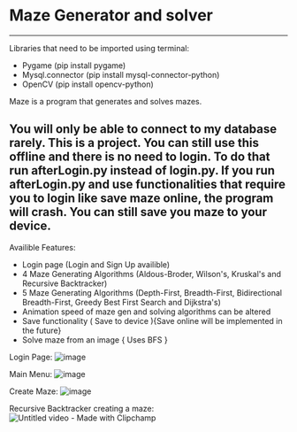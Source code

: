 # Maze Generator and solver 
***

Libraries that need to be imported using terminal:
- Pygame  (pip install pygame)
- Mysql.connector   (pip install mysql-connector-python)
- OpenCV   (pip install opencv-python)

Maze is a program that generates and solves mazes.

## You will only be able to connect to my database rarely. This is a project. You can still use this offline and there is no need to login. To do that run afterLogin.py instead of login.py. If you run afterLogin.py and use functionalities that require you to login like save maze online, the program will crash. You can still save you maze to your device.

Availible Features:
- Login page (Login and Sign Up availible)
- 4 Maze Generating Algorithms (Aldous-Broder, Wilson's, Kruskal's and Recursive Backtracker)
- 5 Maze Generating Algorithms (Depth-First, Breadth-First, Bidirectional Breadth-First, Greedy Best First Search and Dijkstra's)
- Animation speed of maze gen and solving algorithms can be altered
- Save functionality ( Save to device ){Save online will be implemented in the future}
- Solve maze from an image { Uses BFS }
  

Login Page: ![image](https://github.com/user-attachments/assets/8a1e9cca-b519-43e4-b0e5-d787b8c1a22c)

Main Menu: ![image](https://github.com/user-attachments/assets/6cc0f971-5ae3-4c24-b849-e48b9c8bae11)

Create Maze: ![image](https://github.com/user-attachments/assets/70522d0e-f501-48b5-b13e-55ae0c1ac219)

Recursive Backtracker creating a maze:
![Untitled video - Made with Clipchamp](https://github.com/user-attachments/assets/c7796f8c-a3d7-4199-a8c5-eeab02334b60)



